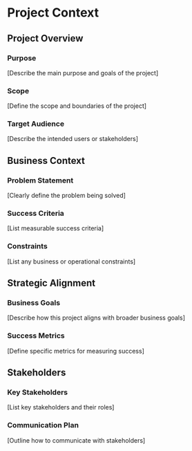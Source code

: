 <!-- 
PURPOSE: This document provides a comprehensive overview of the project's business context,
goals, and strategic alignment. It serves as the foundational reference for understanding
why the project exists, what it aims to achieve, and how success will be measured.
-->

# Project Context

## Project Overview
<!-- High-level description of the project -->
### Purpose
[Describe the main purpose and goals of the project]

### Scope
[Define the scope and boundaries of the project]

### Target Audience
[Describe the intended users or stakeholders]

## Business Context
### Problem Statement
[Clearly define the problem being solved]

### Success Criteria
[List measurable success criteria]

### Constraints
[List any business or operational constraints]

## Strategic Alignment
### Business Goals
[Describe how this project aligns with broader business goals]

### Success Metrics
[Define specific metrics for measuring success]

## Stakeholders
### Key Stakeholders
[List key stakeholders and their roles]

### Communication Plan
[Outline how to communicate with stakeholders]